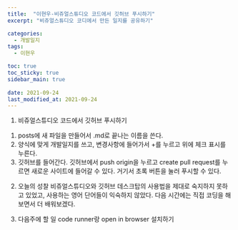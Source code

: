 ```yaml
---
title:  "이현우-비쥬얼스튜디오 코드에서 깃허브 푸시하기"
excerpt: "비쥬얼스튜디오 코디에서 만든 일지를 공유하기"

categories:
  - 개발일지
tags:
  - 이현우

toc: true
toc_sticky: true
sidebar_main: true
 
date: 2021-09-24
last_modified_at: 2021-09-24
---
```

1. 비쥬얼스튜디오 코드에서 깃허브 푸시하기
1) posts에 새 파일을 만들어서 .md로 끝나는 이름을 쓴다. 
2) 양식에 맞게 개발일지를 쓰고, 변경사항에 들어가서 +를 누르고 위에 체크 표시를 누른다.  
3) 깃허브를 들어간다. 깃허브에서 push origin을 누르고 create pull request를 누르면 새로운 사이트에 들어갈 수 있다. 거기서 초록 버튼을 눌러 푸시할 수 있다. 

2. 오늘의 성찰
비쥬얼스튜디오와 깃허브 데스크탑의 사용법을 제대로 숙지하지 못하고 있었고, 사용하는 영어 단어들이 익숙하지 않았다. 다음 시간에는 직접 코딩을 해보면서 더 배워보겠다.

3. 다음주에 할 일
code runner랑 open in browser 설치하기

